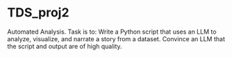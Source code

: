 # TDS_proj2
Automated Analysis. Task is to:  Write a Python script that uses an LLM to analyze, visualize, and narrate a story from a dataset. Convince an LLM that the script and output are of high quality.
